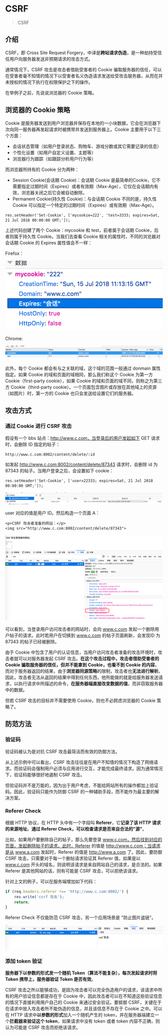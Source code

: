 # CSRF
> CSRF

## 介绍
CSRF，即 Cross Site Request Forgery，中译是**跨站请求伪造**，是一种劫持受信任用户向服务器发送非预期请求的攻击方式。

通常情况下，CSRF 攻击是攻击者借助受害者的 Cookie 骗取服务器的信任，可以在受害者毫不知情的情况下以受害者名义伪造请求发送给受攻击服务器，从而在并未授权的情况下执行在权限保护之下的操作。

在举例子之前，先说说浏览器的 Cookie 策略。

## 浏览器的 Cookie 策略
Cookie 是服务器发送到用户浏览器并保存在本地的一小块数据，它会在浏览器下次向同一服务器再发起请求时被携带并发送到服务器上。Cookie 主要用于以下三个方面：

* 会话状态管理（如用户登录状态、购物车、游戏分数或其它需要记录的信息）
* 个性化设置（如用户自定义设置、主题等）
* 浏览器行为跟踪（如跟踪分析用户行为等）

而浏览器所持有的 Cookie 分为两种：

* Session Cookie(会话期 Cookie)：会话期 Cookie 是最简单的Cookie，它不需要指定过期时间（Expires）或者有效期（Max-Age），它仅在会话期内有效，浏览器关闭之后它会被自动删除。
* Permanent Cookie(持久性 Cookie)：与会话期 Cookie 不同的是，持久性 Cookie 可以指定一个特定的过期时间（Expires）或有效期（Max-Age）。
```
res.setHeader('Set-Cookie', ['mycookie=222', 'test=3333; expires=Sat, 21 Jul 2018 00:00:00 GMT;']);
```
上述代码创建了两个 Cookie：mycookie 和 test，前者属于会话期 Cookie，后者则属于持久性 Cookie。当我们去查看 Cookie 相关的属性时，不同的浏览器对会话期 Cookie 的 Expires 属性值会不一样：

Firefox：

![alt](./imgs/CSRF-1.png)

Chrome:

![alt](./imgs/CSRF-2.png)

此外，每个 Cookie 都会有与之关联的域，这个域的范围一般通过 donmain 属性指定。如果 Cookie 的域和页面的域相同，那么我们称这个 Cookie 为第一方 Cookie（first-party cookie），如果 Cookie 的域和页面的域不同，则称之为第三方 Cookie（third-party cookie）。一个页面包含图片或存放在其他域上的资源（如图片）时，第一方的 Cookie 也只会发送给设置它们的服务器。

## 攻击方式
### 通过 Cookie 进行 CSRF 攻击
假设有一个 bbs 站点：http://www.c.com，当登录后的用户发起如下 GET 请求时，会删除 ID 指定的帖子：
```
http://www.c.com:8002/content/delete/:id
```
如发起 http://www.c.com:8002/content/delete/87343 请求时，会删除 id 为 87343 的帖子。当用户登录之后，会设置如下 cookie：
```
res.setHeader('Set-Cookie', ['user=22333; expires=Sat, 21 Jul 2018 00:00:00 GMT;']);
```
![alt](./imgs/CSRF-3.png)

user 对应的值是用户 ID。然后构造一个页面 A：
```
<p>CSRF 攻击者准备的网站：</p>
<img src="http://www.c.com:8002/content/delete/87343">
```

![alt](./imgs/CSRF-4.png)

可以看到，当登录用户访问攻击者的网站时，会向 www.c.com 发起一个删除用户帖子的请求。此时若用户在切换到 www.c.com 的帖子页面刷新，会发现ID 为 87343 的帖子已经被删除。

由于 Cookie 中包含了用户的认证信息，当用户访问攻击者准备的攻击环境时，攻击者就可以对服务器发起 CSRF 攻击。**在这个攻击过程中，攻击者借助受害者的 Cookie 骗取服务器的信任，但并不能拿到 Cookie，也看不到 Cookie 的内容**。而对于服务器返回的结果，由于**浏览器同源策略**的限制，攻击者也**无法进行解析**。因此，攻击者无法从返回的结果中得到任何东西，他所能做的就是给服务器发送请求，以执行请求中所描述的命令，**在服务器端直接改变数据的值**，而非窃取服务器中的数据。

但若 CSRF 攻击的目标并不需要使用 Cookie，则也不必顾虑浏览器的 Cookie 策略了。

## 防范方法
### 验证码
验证码被认为是对抗 CSRF 攻击最简洁而有效的防御方法。

从上述示例中可以看出，CSRF 攻击往往是在用户不知情的情况下构造了网络请求。而验证码会强制用户必须与应用进行交互，才能完成最终请求。因为通常情况下，验证码能够很好地遏制 CSRF 攻击。

但验证码并不是万能的，因为出于用户考虑，不能给网站所有的操作都加上验证码。因此，验证码只能作为防御 CSRF 的一种辅助手段，而不能作为最主要的解决方案。

### Referer Check
根据 HTTP 协议，在 HTTP 头中有一个字段叫 **Referer**，它**记录了该 HTTP 请求的来源地址**。**通过 Referer Check，可以检查请求是否来自合法的"源"**。

比如，如果用户要删除自己的帖子，那么先要登录 www.c.com，然后找到对应的页面，发起删除帖子的请求。此时，Referer 的值是 http://www.c.com；当请求是从 www.a.com 发起时，Referer 的值是 http://www.a.com 了。因此，要防御 CSRF 攻击，只需要对于每一个删帖请求验证其 Referer 值，如果是以 www.c.com 开头的域名，则说明该请求是来自网站自己的请求，是合法的。如果 Referer 是其他网站的话，则有可能是 CSRF 攻击，可以拒绝该请求。

针对上文的例子，可以在服务端增加如下代码：
```js
if (req.headers.referer !== 'http://www.c.com:8002/') {
    res.write('csrf 攻击');
    return;
}
```
Referer Check 不仅能防范 CSRF 攻击，另一个应用场景是 "防止图片盗链"。

![alt](./imgs/CSRF-5.png)

### 添加 token 验证
**服务器下以参数的形式发一个随机 Token（算法不能复杂），每次发起请求时将 Token 携带上，服务器验证 Token 是否有效**。

CSRF 攻击之所以能够成功，是因为攻击者可以完全伪造用户的请求，该请求中所有的用户验证信息都是存在于 Cookie 中，因此攻击者可以在不知道这些验证信息的情况下直接利用用户自己的 Cookie 来通过安全验证。要抵御 CSRF，关键在于在请求中放入攻击者所不能伪造的信息，并且该信息不存在于 Cookie 之中。可以在 HTTP 请求中**以参数的形式**加入一个随机产生的 token，并在服务器端建立一个**拦截器来验证这个 token**，如果请求中没有 token 或者 token 内容不正确，则认为可能是 CSRF 攻击而拒绝该请求。






